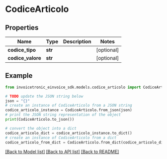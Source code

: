 # CodiceArticolo


## Properties

Name | Type | Description | Notes
------------ | ------------- | ------------- | -------------
**codice_tipo** | **str** |  | [optional] 
**codice_valore** | **str** |  | [optional] 

## Example

```python
from invoicetronic_einvoice_sdk.models.codice_articolo import CodiceArticolo

# TODO update the JSON string below
json = "{}"
# create an instance of CodiceArticolo from a JSON string
codice_articolo_instance = CodiceArticolo.from_json(json)
# print the JSON string representation of the object
print(CodiceArticolo.to_json())

# convert the object into a dict
codice_articolo_dict = codice_articolo_instance.to_dict()
# create an instance of CodiceArticolo from a dict
codice_articolo_from_dict = CodiceArticolo.from_dict(codice_articolo_dict)
```
[[Back to Model list]](../README.md#documentation-for-models) [[Back to API list]](../README.md#documentation-for-api-endpoints) [[Back to README]](../README.md)


